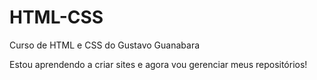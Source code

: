 # HTML-CSS
 Curso de HTML e CSS do Gustavo Guanabara

Estou aprendendo a criar sites e agora vou gerenciar meus repositórios!